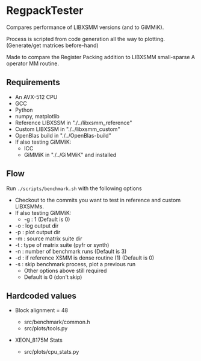 # RegpackTester
Compares performance of LIBXSMM versions (and to GiMMiK).

Process is scripted from code generation all the way to plotting. (Generate/get matrices before-hand)

Made to compare the Register Packing addition to LIBXSMM small-sparse A operator MM routine.

## Requirements
 - An AVX-512 CPU
 - GCC
 - Python
 - numpy, matplotlib
 - Reference LIBXSSM in "./../libxsmm_reference"
 - Custom LIBXSSM in "./../libxsmm_custom"
 - OpenBlas build in "./../OpenBlas-build"
 - If also testing GiMMiK:
    - ICC
    - GiMMiK in "./../GiMMiK" and installed

## Flow
Run `./scripts/benchmark.sh` with the following options
  - Checkout to the commits you want to test in reference and custom LIBXSMMs.
  - If also testing GiMMiK:
    - -g : 1 (Default is 0)
  - -o : log output dir
  - -p : plot output dir
  - -m : source matrix suite dir
  - -t : type of matrix suite (pyfr or synth)
  - -n : number of benchmark runs (Default is 3)
  - -d : if reference XSMM is dense routine (1) (Default is 0)
  - -s : skip benchmark process, plot a previous run
    - Other options above still required
    - Default is 0 (don't skip)  

## Hardcoded values
- Block alignment = 48
  - src/benchmark/common.h
  - src/plots/tools.py

- XEON_8175M Stats
  - src/plots/cpu_stats.py
